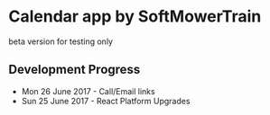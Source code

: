 # Calendar app by SoftMowerTrain

beta version for testing only

## Development Progress

- Mon 26 June 2017 - Call/Email links
- Sun 25 June 2017 - React Platform Upgrades
